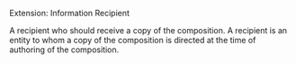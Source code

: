 Extension: Information Recipient

A recipient who should receive a copy of the composition. A recipient is an entity to whom a copy of the composition is directed at the time of authoring of the composition.